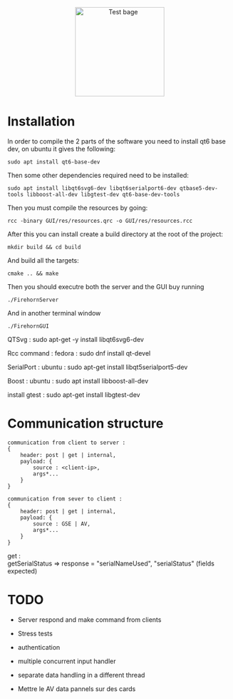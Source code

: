 <p align="center">
    <img width="200" src="https://github.com/LaGSdeKarlHeinz/Control/actions/workflows/main.yml/badge.svg" alt="Test bage">
</p>

# Installation 

In order to compile the 2 parts of the software you need to install qt6 base dev, on ubuntu it gives the following: 
```shell
sudo apt install qt6-base-dev
```

Then some other dependencies required need to be installed:
```shell
sudo apt install libqt6svg6-dev libqt6serialport6-dev qtbase5-dev-tools libboost-all-dev libgtest-dev qt6-base-dev-tools

```
Then you must compile the resources by going:
```shell
rcc -binary GUI/res/resources.qrc -o GUI/res/resources.rcc
```
After this you can install create a build directory at the root of the project: 
```shell
mkdir build && cd build
```
And build all the targets:
```shell 
cmake .. && make
```
Then you should executre both the server and the GUI buy running
```shell 
./FirehornServer
```
And in another terminal window
```shell
./FirehornGUI
```

QTSvg : sudo apt-get -y install libqt6svg6-dev

Rcc command : fedora : sudo dnf install qt-devel

SerialPort : ubuntu : sudo apt-get install libqt5serialport5-dev

Boost : ubuntu : sudo apt install libboost-all-dev

install gtest : sudo apt-get install libgtest-dev


# Communication structure 

```
communication from client to server :
{
    header: post | get | internal,
    payload: {
        source : <client-ip>,
        args*...
    }
}

communication from sever to client :
{
    header: post | get | internal,
    payload: {
        source : GSE | AV,
        args*...
    }
}
```
get :                                        
    getSerialStatus => response = "serialNameUsed", "serialStatus" (fields expected)


# TODO

- Server respond and make command from clients
- Stress tests
- authentication
- multiple concurrent input handler
- separate data handling in a different thread  

- Mettre le AV data pannels sur des cards 
